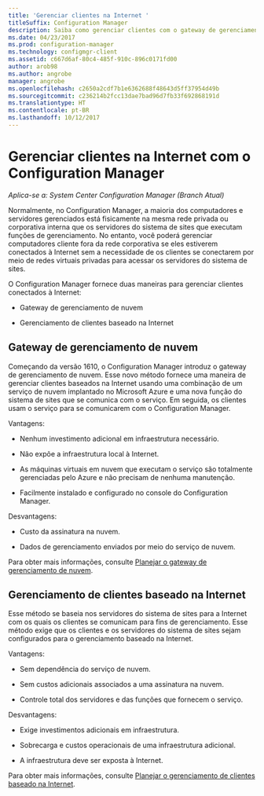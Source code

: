 ```yaml
---
title: 'Gerenciar clientes na Internet '
titleSuffix: Configuration Manager
description: Saiba como gerenciar clientes com o gateway de gerenciamento da nuvem e gerenciamento de clientes baseado na Internet no Configuration Manager.
ms.date: 04/23/2017
ms.prod: configuration-manager
ms.technology: configmgr-client
ms.assetid: c667d6af-80c4-485f-910c-896c0171fd00
author: arob98
ms.author: angrobe
manager: angrobe
ms.openlocfilehash: c2650a2cdf7b1e6362688f48643d5ff37954d49b
ms.sourcegitcommit: c236214b2fcc13dae7bad96d7fb33f692868191d
ms.translationtype: HT
ms.contentlocale: pt-BR
ms.lasthandoff: 10/12/2017
---
```

# <a name="manage-clients-on-the-internet-with-configuration-manager"></a>Gerenciar clientes na Internet com o Configuration Manager

*Aplica-se a: System Center Configuration Manager (Branch Atual)*

Normalmente, no Configuration Manager, a maioria dos computadores e servidores gerenciados está fisicamente na mesma rede privada ou corporativa interna que os servidores do sistema de sites que executam funções de gerenciamento. No entanto, você poderá gerenciar computadores cliente fora da rede corporativa se eles estiverem conectados à Internet sem a necessidade de os clientes se conectarem por meio de redes virtuais privadas para acessar os servidores do sistema de sites.

O Configuration Manager fornece duas maneiras para gerenciar clientes conectados à Internet:

-   Gateway de gerenciamento de nuvem

-   Gerenciamento de clientes baseado na Internet

## <a name="cloud-management-gateway"></a>Gateway de gerenciamento de nuvem

Começando da versão 1610, o Configuration Manager introduz o gateway de gerenciamento de nuvem. Esse novo método fornece uma maneira de gerenciar clientes baseados na Internet usando uma combinação de um serviço de nuvem implantado no Microsoft Azure e uma nova função do sistema de sites que se comunica com o serviço. Em seguida, os clientes usam o serviço para se comunicarem com o Configuration Manager.

Vantagens:

-   Nenhum investimento adicional em infraestrutura necessário.

-   Não expõe a infraestrutura local à Internet.

-   As máquinas virtuais em nuvem que executam o serviço são totalmente gerenciadas pelo Azure e não precisam de nenhuma manutenção.

-   Facilmente instalado e configurado no console do Configuration Manager.

Desvantagens:

-   Custo da assinatura na nuvem.

-   Dados de gerenciamento enviados por meio do serviço de nuvem.

Para obter mais informações, consulte [Planejar o gateway de gerenciamento de nuvem](plan-cloud-management-gateway.md).

## <a name="internet-based-client-management"></a>Gerenciamento de clientes baseado na Internet

Esse método se baseia nos servidores do sistema de sites para a Internet com os quais os clientes se comunicam para fins de gerenciamento. Esse método exige que os clientes e os servidores do sistema de sites sejam configurados para o gerenciamento baseado na Internet.

Vantagens:

-   Sem dependência do serviço de nuvem.

-   Sem custos adicionais associados a uma assinatura na nuvem.

-   Controle total dos servidores e das funções que fornecem o serviço.

Desvantagens:

-   Exige investimentos adicionais em infraestrutura.

-   Sobrecarga e custos operacionais de uma infraestrutura adicional.

-   A infraestrutura deve ser exposta à Internet.

Para obter mais informações, consulte [Planejar o gerenciamento de clientes baseado na Internet](plan-internet-based-client-management.md).
